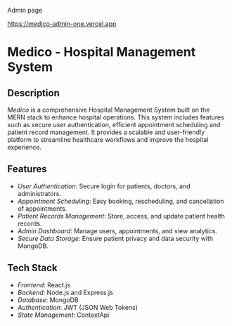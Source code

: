 Admin page

https://medico-admin-one.vercel.app

# Medico - Hospital Management System

## Description
*Medico* is a comprehensive Hospital Management System built on the MERN stack to enhance hospital operations. This system includes features such as secure user authentication, efficient appointment scheduling and patient record management. It provides a scalable and user-friendly platform to streamline healthcare workflows and improve the hospital experience.

## Features
- *User Authentication*: Secure login for patients, doctors, and administrators.
- *Appointment Scheduling*: Easy booking, rescheduling, and cancellation of appointments.
- *Patient Records Management*: Store, access, and update patient health records.
- *Admin Dashboard*: Manage users, appointments, and view analytics.
- *Secure Data Storage*: Ensure patient privacy and data security with MongoDB.

## Tech Stack
- *Frontend*: React.js
- *Backend*: Node.js and Express.js
- *Database*: MongoDB
- *Authentication*: JWT (JSON Web Tokens)
- *State Management*: ContextApi